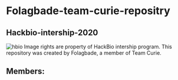 # Folagbade-team-curie-repositry
## Hackbio-intership-2020
![hbio](hbio.jpeg "hbio")
Image rights are property of HackBio intership program.
This repository was created by Folagbade, a member of Team Curie.
## Members:
